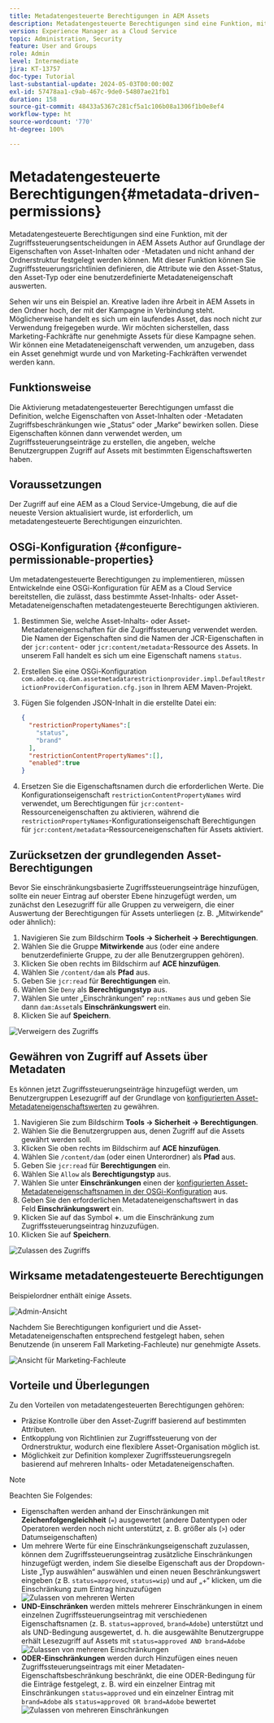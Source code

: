 ```yaml
---
title: Metadatengesteuerte Berechtigungen in AEM Assets
description: Metadatengesteuerte Berechtigungen sind eine Funktion, mit der der Zugriff auf basierend auf Asset-Metadateneigenschaften und nicht auf der Ordnerstruktur eingeschränkt wird.
version: Experience Manager as a Cloud Service
topic: Administration, Security
feature: User and Groups
role: Admin
level: Intermediate
jira: KT-13757
doc-type: Tutorial
last-substantial-update: 2024-05-03T00:00:00Z
exl-id: 57478aa1-c9ab-467c-9de0-54807ae21fb1
duration: 158
source-git-commit: 48433a5367c281cf5a1c106b08a1306f1b0e8ef4
workflow-type: ht
source-wordcount: '770'
ht-degree: 100%

---
```


# Metadatengesteuerte Berechtigungen{#metadata-driven-permissions}

Metadatengesteuerte Berechtigungen sind eine Funktion, mit der Zugriffssteuerungsentscheidungen in AEM Assets Author auf Grundlage der Eigenschaften von Asset-Inhalten oder -Metadaten und nicht anhand der Ordnerstruktur festgelegt werden können. Mit dieser Funktion können Sie Zugriffssteuerungsrichtlinien definieren, die Attribute wie den Asset-Status, den Asset-Typ oder eine benutzerdefinierte Metadateneigenschaft auswerten.

Sehen wir uns ein Beispiel an. Kreative laden ihre Arbeit in AEM Assets in den Ordner hoch, der mit der Kampagne in Verbindung steht. Möglicherweise handelt es sich um ein laufendes Asset, das noch nicht zur Verwendung freigegeben wurde. Wir möchten sicherstellen, dass Marketing-Fachkräfte nur genehmigte Assets für diese Kampagne sehen. Wir können eine Metadateneigenschaft verwenden, um anzugeben, dass ein Asset genehmigt wurde und von Marketing-Fachkräften verwendet werden kann.

## Funktionsweise

Die Aktivierung metadatengesteuerter Berechtigungen umfasst die Definition, welche Eigenschaften von Asset-Inhalten oder -Metadaten Zugriffsbeschränkungen wie „Status“ oder „Marke“ bewirken sollen. Diese Eigenschaften können dann verwendet werden, um Zugriffssteuerungseinträge zu erstellen, die angeben, welche Benutzergruppen Zugriff auf Assets mit bestimmten Eigenschaftswerten haben.

## Voraussetzungen

Der Zugriff auf eine AEM as a Cloud Service-Umgebung, die auf die neueste Version aktualisiert wurde, ist erforderlich, um metadatengesteuerte Berechtigungen einzurichten.

## OSGi-Konfiguration {#configure-permissionable-properties}

Um metadatengesteuerte Berechtigungen zu implementieren, müssen Entwickelnde eine OSGi-Konfiguration für AEM as a Cloud Service bereitstellen, die zulässt, dass bestimmte Asset-Inhalts- oder Asset-Metadateneigenschaften metadatengesteuerte Berechtigungen aktivieren.

1. Bestimmen Sie, welche Asset-Inhalts- oder Asset-Metadateneigenschaften für die Zugriffssteuerung verwendet werden. Die Namen der Eigenschaften sind die Namen der JCR-Eigenschaften in der `jcr:content`- oder `jcr:content/metadata`-Ressource des Assets. In unserem Fall handelt es sich um eine Eigenschaft namens `status`.
1. Erstellen Sie eine OSGi-Konfiguration `com.adobe.cq.dam.assetmetadatarestrictionprovider.impl.DefaultRestrictionProviderConfiguration.cfg.json` in Ihrem AEM Maven-Projekt.
1. Fügen Sie folgenden JSON-Inhalt in die erstellte Datei ein:

   ```json
   {
     "restrictionPropertyNames":[
       "status",
       "brand"
     ],
     "restrictionContentPropertyNames":[],
     "enabled":true
   }
   ```

1. Ersetzen Sie die Eigenschaftsnamen durch die erforderlichen Werte.  Die Konfigurationseigenschaft `restrictionContentPropertyNames` wird verwendet, um Berechtigungen für `jcr:content`-Ressourceneigenschaften zu aktivieren, während die `restrictionPropertyNames`-Konfigurationseigenschaft Berechtigungen für `jcr:content/metadata`-Ressourceneigenschaften für Assets aktiviert.

## Zurücksetzen der grundlegenden Asset-Berechtigungen

Bevor Sie einschränkungsbasierte Zugriffssteuerungseinträge hinzufügen, sollte ein neuer Eintrag auf oberster Ebene hinzugefügt werden, um zunächst den Lesezugriff für alle Gruppen zu verweigern, die einer Auswertung der Berechtigungen für Assets unterliegen (z. B. „Mitwirkende“ oder ähnlich):

1. Navigieren Sie zum Bildschirm __Tools → Sicherheit → Berechtigungen__.
1. Wählen Sie die Gruppe __Mitwirkende__ aus (oder eine andere benutzerdefinierte Gruppe, zu der alle Benutzergruppen gehören).
1. Klicken Sie oben rechts im Bildschirm auf __ACE hinzufügen__.
1. Wählen Sie `/content/dam` als __Pfad__ aus.
1. Geben Sie `jcr:read` für __Berechtigungen__ ein.
1. Wählen Sie `Deny` als __Berechtigungstyp__ aus.
1. Wählen Sie unter „Einschränkungen“ `rep:ntNames` aus und geben Sie dann `dam:Asset`als __Einschränkungswert__ ein.
1. Klicken Sie auf __Speichern__.

![Verweigern des Zugriffs](./assets/metadata-driven-permissions/deny-access.png)

## Gewähren von Zugriff auf Assets über Metadaten

Es können jetzt Zugriffssteuerungseinträge hinzugefügt werden, um Benutzergruppen Lesezugriff auf der Grundlage von [konfigurierten Asset-Metadateneigenschaftswerten](#configure-permissionable-properties) zu gewähren.

1. Navigieren Sie zum Bildschirm __Tools → Sicherheit → Berechtigungen__.
1. Wählen Sie die Benutzergruppen aus, denen Zugriff auf die Assets gewährt werden soll.
1. Klicken Sie oben rechts im Bildschirm auf __ACE hinzufügen__.
1. Wählen Sie `/content/dam` (oder einen Unterordner) als __Pfad__ aus.
1. Geben Sie `jcr:read` für __Berechtigungen__ ein.
1. Wählen Sie `Allow` als __Berechtigungstyp__ aus.
1. Wählen Sie unter __Einschränkungen__ einen der [konfigurierten Asset-Metadateneigenschaftsnamen in der OSGi-Konfiguration](#configure-permissionable-properties) aus.
1. Geben Sie den erforderlichen Metadateneigenschaftswert in das Feld __Einschränkungswert__ ein.
1. Klicken Sie auf das Symbol __+__. um die Einschränkung zum Zugriffssteuerungseintrag hinzuzufügen.
1. Klicken Sie auf __Speichern__.

![Zulassen des Zugriffs](./assets/metadata-driven-permissions/allow-access.png)

## Wirksame metadatengesteuerte Berechtigungen

Beispielordner enthält einige Assets.

![Admin-Ansicht](./assets/metadata-driven-permissions/admin-view.png)

Nachdem Sie Berechtigungen konfiguriert und die Asset-Metadateneigenschaften entsprechend festgelegt haben, sehen Benutzende (in unserem Fall Marketing-Fachleute) nur genehmigte Assets.

![Ansicht für Marketing-Fachleute](./assets/metadata-driven-permissions/marketeer-view.png)

## Vorteile und Überlegungen

Zu den Vorteilen von metadatengesteuerten Berechtigungen gehören:

- Präzise Kontrolle über den Asset-Zugriff basierend auf bestimmten Attributen.
- Entkopplung von Richtlinien zur Zugriffssteuerung von der Ordnerstruktur, wodurch eine flexiblere Asset-Organisation möglich ist.
- Möglichkeit zur Definition komplexer Zugriffssteuerungsregeln basierend auf mehreren Inhalts- oder Metadateneigenschaften.

>[!NOTE]
>
> Beachten Sie Folgendes:
> 
> - Eigenschaften werden anhand der Einschränkungen mit __Zeichenfolgengleichheit__ (`=`) ausgewertet (andere Datentypen oder Operatoren werden noch nicht unterstützt, z. B. größer als (`>`) oder Datumseigenschaften)
> - Um mehrere Werte für eine Einschränkungseigenschaft zuzulassen, können dem Zugriffssteuerungseintrag zusätzliche Einschränkungen hinzugefügt werden, indem Sie dieselbe Eigenschaft aus der Dropdown-Liste „Typ auswählen“ auswählen und einen neuen Beschränkungswert eingeben (z B. `status=approved`, `status=wip`) und auf „+“ klicken, um die Einschränkung zum Eintrag hinzuzufügen
> ![Zulassen von mehreren Werten](./assets/metadata-driven-permissions/allow-multiple-values.png)
> - __UND-Einschränken__ werden mittels mehrerer Einschränkungen in einem einzelnen Zugriffssteuerungseintrag mit verschiedenen Eigenschaftsnamen (z. B. `status=approved`, `brand=Adobe`) unterstützt und als UND-Bedingung ausgewertet, d. h. die ausgewählte Benutzergruppe erhält Lesezugriff auf Assets mit `status=approved AND brand=Adobe`
> ![Zulassen von mehreren Einschränkungen](./assets/metadata-driven-permissions/allow-multiple-restrictions.png)
> - __ODER-Einschränkungen__ werden durch Hinzufügen eines neuen Zugriffssteuerungseintrags mit einer Metadaten-Eigenschaftsbeschränkung beschränkt, die eine ODER-Bedingung für die Einträge festgelegt, z. B. wird ein einzelner Eintrag mit Einschränkungen `status=approved` und ein einzelner Eintrag mit `brand=Adobe` als `status=approved OR brand=Adobe` bewertet
> ![Zulassen von mehreren Einschränkungen](./assets/metadata-driven-permissions/allow-multiple-aces.png)
